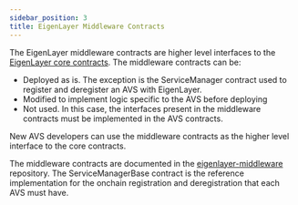 ```yaml
---
sidebar_position: 3
title: EigenLayer Middleware Contracts
---
```


The EigenLayer middleware contracts are higher level interfaces to the [EigenLayer core contracts](core-contracts.md).
The middleware contracts can be: 
* Deployed as is. The exception is the ServiceManager contract used to register and deregister an AVS with EigenLayer.
* Modified to implement logic specific to the AVS before deploying 
* Not used. In this case, the interfaces present in the middleware contracts must be implemented in the AVS contracts.

New AVS developers can use the middleware contracts as the higher level interface to the core contracts.

The middleware contracts are documented in the [eigenlayer-middleware](https://github.com/Layr-Labs/eigenlayer-middleware) repository.
The ServiceManagerBase contract is the reference implementation for the onchain registration and deregistration that each AVS must have.